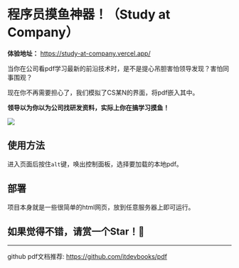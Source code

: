 # 程序员摸鱼神器！（Study at Company）

**体验地址：** https://study-at-company.vercel.app/

当你在公司看pdf学习最新的前沿技术时，是不是提心吊胆害怕领导发现？害怕同事围观？

现在你不再需要担心了，我们模拟了CS某N的界面，将pdf嵌入其中。

**领导以为你以为公司找研发资料，实际上你在搞学习摸鱼！**

<img src="https://raw.githubusercontent.com/81519434/StudyAtCompany/master/images/snapshot.png">

## 使用方法
进入页面后按住`alt`键，唤出控制面板，选择要加载的本地pdf。

## 部署
项目本身就是一些很简单的html网页，放到任意服务器上即可运行。


## 如果觉得不错，请赏一个Star！🧡
-----
github pdf文档推荐:
<a href="https://github.com/itdevbooks/pdf" target="_blank">https://github.com/itdevbooks/pdf</pdf>